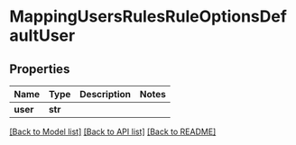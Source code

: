 # MappingUsersRulesRuleOptionsDefaultUser

## Properties
Name | Type | Description | Notes
------------ | ------------- | ------------- | -------------
**user** | **str** |  | 

[[Back to Model list]](../README.md#documentation-for-models) [[Back to API list]](../README.md#documentation-for-api-endpoints) [[Back to README]](../README.md)


